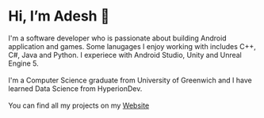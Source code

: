 <div> 
    <h1 align="left">Hi, I’m Adesh 👋</h1>
    <p>
        I'm a software developer who is passionate about building Android application and games. Some lanugages I enjoy working with includes C++, C#, Java and Python. I experiece with Android Studio, Unity and Unreal Engine 5.
        <br>
        <br>
        I'm a Computer Science graduate from University of Greenwich and I have learned Data Science from HyperionDev.
        <br>
        <br>
        You can find all my projects on my <a href="https://as15800.github.io/" target="_blank">Website</a>
    </p>
</div>
